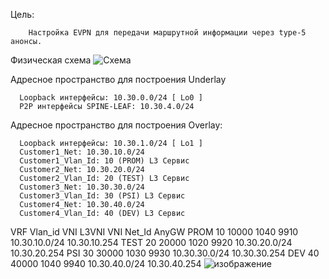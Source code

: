 Цель: 

        Настройка EVPN для передачи маршрутной информации через type-5 анонсы.

Физическая схема
![Схема](https://github.com/tumanov-va/COD-Network-Design/assets/134439784/73125bfe-2b54-4c10-a772-47ff2b507e68)

Адресное пространство для построения Underlay 

      Loopback интерфейсы: 10.30.0.0/24 [ Lo0 ]
      P2P интерфейсы SPINE-LEAF: 10.30.4.0/24

Адресное пространство для построения Overlay:

      Loopback интерфейсы: 10.30.1.0/24 [ Lo1 ]
      Customer1_Net: 10.30.10.0/24
      Customer1_Vlan_Id: 10 (PROM) L3 Сервис
      Customer2_Net: 10.30.20.0/24
      Customer2_Vlan_Id: 20 (TEST) L3 Сервис
      Customer3_Net: 10.30.30.0/24
      Customer3_Vlan_Id: 30 (PSI) L3 Сервис
      Customer4_Net: 10.30.40.0/24
      Customer4_Vlan_Id: 40 (DEV) L3 Сервис


VRF	Vlan_id	VNI	L3VNI	VNI	Net_Id	AnyGW
PROM	10	10000	1040	9910	10.30.10.0/24	10.30.10.254
TEST	20	20000	1020	9920	10.30.20.0/24	10.30.20.254
PSI	30	30000	1030	9930	10.30.30.0/24	10.30.30.254
DEV	40	40000	1040	9940	10.30.40.0/24	10.30.40.254
![изображение](https://github.com/tumanov-va/COD-Network-Design/assets/134439784/a91b118a-bd89-4e6a-9401-16cb58ab1026)
